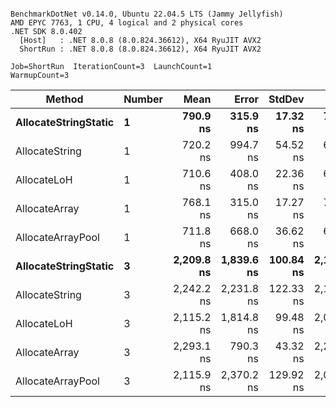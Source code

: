 ```

BenchmarkDotNet v0.14.0, Ubuntu 22.04.5 LTS (Jammy Jellyfish)
AMD EPYC 7763, 1 CPU, 4 logical and 2 physical cores
.NET SDK 8.0.402
  [Host]   : .NET 8.0.8 (8.0.824.36612), X64 RyuJIT AVX2
  ShortRun : .NET 8.0.8 (8.0.824.36612), X64 RyuJIT AVX2

Job=ShortRun  IterationCount=3  LaunchCount=1  
WarmupCount=3  

```
| Method               | Number | Mean       | Error      | StdDev    | Min        | Max        | Gen0   | Gen1   | Allocated |
|--------------------- |------- |-----------:|-----------:|----------:|-----------:|-----------:|-------:|-------:|----------:|
| **AllocateStringStatic** | **1**      |   **790.9 ns** |   **315.9 ns** |  **17.32 ns** |   **778.6 ns** |   **810.7 ns** | **0.0124** | **0.0114** |   **1.02 KB** |
| AllocateString       | 1      |   720.2 ns |   994.7 ns |  54.52 ns |   685.3 ns |   783.0 ns | 0.0124 | 0.0114 |   1.02 KB |
| AllocateLoH          | 1      |   710.6 ns |   408.0 ns |  22.36 ns |   685.3 ns |   727.6 ns | 0.0124 | 0.0114 |   1.02 KB |
| AllocateArray        | 1      |   768.1 ns |   315.0 ns |  17.27 ns |   753.5 ns |   787.2 ns | 0.0124 | 0.0114 |   1.02 KB |
| AllocateArrayPool    | 1      |   711.8 ns |   668.0 ns |  36.62 ns |   688.5 ns |   754.0 ns | 0.0124 | 0.0114 |   1.02 KB |
| **AllocateStringStatic** | **3**      | **2,209.8 ns** | **1,839.6 ns** | **100.84 ns** | **2,142.5 ns** | **2,325.8 ns** | **0.0343** | **0.0305** |   **3.07 KB** |
| AllocateString       | 3      | 2,242.2 ns | 2,231.8 ns | 122.33 ns | 2,114.2 ns | 2,357.9 ns | 0.0343 | 0.0305 |   3.07 KB |
| AllocateLoH          | 3      | 2,115.2 ns | 1,814.8 ns |  99.48 ns | 2,007.3 ns | 2,203.3 ns | 0.0343 | 0.0305 |   3.07 KB |
| AllocateArray        | 3      | 2,293.1 ns |   790.3 ns |  43.32 ns | 2,259.0 ns | 2,341.8 ns | 0.0343 | 0.0305 |   3.07 KB |
| AllocateArrayPool    | 3      | 2,115.9 ns | 2,370.2 ns | 129.92 ns | 2,035.9 ns | 2,265.8 ns | 0.0343 | 0.0305 |   3.07 KB |
